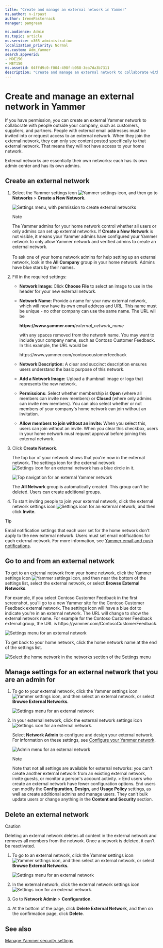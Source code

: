 ```yaml
---
title: "Create and manage an external network in Yammer"
ms.author: v-irpast
author: IrenePasternack
manager: pamgreen

ms.audience: Admin
ms.topic: article
ms.service: o365-administration
localization_priority: Normal
ms.custom: Adm_Yammer
search.appverid: 
- MOE150
- MET150
ms.assetid: 04ffd9c0-f004-498f-b058-3ea7da3b7311
description: "Create and manage an external network to collaborate with people outside your company, such as customers, suppliers, and partners."
---
```


# Create and manage an external network in Yammer

If you have permission, you can create an external Yammer network to collaborate with people outside your company, such as customers, suppliers, and partners. People with external email addresses must be invited into or request access to an external network. When they join the external network, they can only see content posted specifically to that external network. That means they will not have access to your home network. 
  
External networks are essentially their own networks: each has its own admin center and has its own admins. 
  
## Create an external network
<a name="ExternalNetworks"> </a>

1. Select the Yammer settings icon ![Yammer settings icon](../media/9704ce70-56ce-43f7-96c6-f253b0413d40.png), and then go to **Networks** \> **Create a New Network**. 
    
    ![Settings menu, with permission to create external networks](../media/76058573-115f-43a3-b073-59ba5d3b28d0.png)
  
    > [!NOTE]
    > The Yammer admins for your home network control whether all users or only admins can set up external networks. If **Create a New Network** is not visible, it means your Yammer admins have configured your Yammer network to only allow Yammer network and verified admins to create an external network.<br><br>To ask one of your home network admins for help setting up an external network, look in the **All Company** group in your home network. Admins have blue stars by their names. 
  
2. Fill in the required settings:
    
      - **Network Image:** Click **Choose File** to select an image to use in the header for your new external network. 
    
      - **Network Name:** Provide a name for your new external network, which will now have its own email address and URL. This name must be unique - no other company can use the same name. The URL will be
    
        **https&#58;//www&#46;yammer&#46;com**/*external_network_name*

        with any spaces removed from the network name. You may want to include your company name, such as Contoso Customer Feedback. In this example, the URL would be 
    
        https&#58;//www&#46;yammer&#46;com/contosocustomerfeedback
     
    
      - **Network Description:** A clear and succinct description ensures users understand the basic purpose of this network. 
        
      - **Add a Network Image:** Upload a thumbnail image or logo that represents the new network. 
        
      - **Permissions:** Select whether membership is **Open** (where all members can invite new members) or **Closed** (where only admins can invite new members). You can also select whether or not members of your company's home network can join without an invitation. 
        
      - **Allow members to join without an invite:** When you select this, users can join without an invite. When you clear this checkbox, users in your home network must request approval before joining this external network. 
    
3. Click **Create Network**. 
    
    The top bar of your network shows that you're now in the external network. The settings icon for the external network ![Settings icon for an external network](../media/e1f84edf-4842-4732-89b2-f7e46e4c94e1.png) has a blue circle in it. 
    
    ![Top navigation for an external Yammer network](../media/ea784fcd-2b12-4b4e-b9f7-20b8726b7a3b.png)
  
    The **All Network** group is automatically created. This group can't be deleted. Users can create additional groups. 
    
4. To start inviting people to join your external network, click the external network settings icon ![Settings icon for an external network](../media/e1f84edf-4842-4732-89b2-f7e46e4c94e1.png), and then click **Invite**.
    
> [!TIP]
> Email notification settings that each user set for the home network don't apply to the new external network. Users must set email notifications for each external network. For more information, see [Yammer email and push notifications](https://support.office.com/article/93e530e0-189f-4768-8f28-7683d48cc996). 
  
## Go to and from an external network
<a name="ExternalNetworks"> </a>

To get to an external network from your home network, click the Yammer settings icon ![Yammer settings icon](../media/9704ce70-56ce-43f7-96c6-f253b0413d40.png), and then near the bottom of the settings list, select the external network, or select **Browse External Networks**. 
  
For example, if you select Contoso Customer Feedback in the first screenshot, you'll go to a new Yammer site for the Contoso Customer Feedback external network. The settings icon will have a blue dot to indicate you're in an external network. The URL will change to show the external network name. For example for the Contoso Customer Feedback external group, the URL is 
https&#58;//yammer&#46;com/ContosoCustomerFeedback.

  
![Settings menu for an external network](../media/1338f356-0650-477c-a1fd-653d15753fca.png)
  
To get back to your home network, click the home network name at the end of the settings list.
  
![Select the home network in the networks section of the Settings menu](../media/6cd65fb1-18d9-4e1c-8afa-c3a99e47844f.png)
  
## Manage settings for an external network that you are an admin for
<a name="BKMK_ManageSettings"> </a>

1. To go to your external network, click the Yammer settings icon ![Yammer settings icon](../media/9704ce70-56ce-43f7-96c6-f253b0413d40.png), and then select an external network, or select **Browse External Networks**.
    
    ![Settings menu for an external network](../media/1338f356-0650-477c-a1fd-653d15753fca.png)
  
2. In your external network, click the external network settings icon ![Settings icon for an external network](../media/e1f84edf-4842-4732-89b2-f7e46e4c94e1.png). 
    
    Select **Network Admin** to configure and design your external network. For information on these settings, see [Configure your Yammer network](../configure-your-yammer-network/configure-yammer.md).
    
    ![Admin menu for an external network](../media/afc2fe6a-f41d-4dc6-bce5-c59595997bcc.png)
  
    > [!NOTE]
    > Note that not all settings are available for external networks: you can't create another external network from an existing external network, invite guests, or monitor a person's account activity. > End users who create an external network have fewer configuration options. End users can modify the **Configuration**, **Design**, and **Usage Policy** settings, as well as create additional admins and manage users. They can't bulk update users or change anything in the **Content and Security** section. 
  
## Delete an external network
<a name="BKMK_ManageSettings"> </a>

> [!CAUTION]
> Deleting an external network deletes all content in the external network and removes all members from the network. Once a network is deleted, it can't be reactivated. 
  
1. To go to an external network, click the Yammer settings icon![Yammer settings icon](../media/9704ce70-56ce-43f7-96c6-f253b0413d40.png), and then select an external network, or select **Browse External Networks**.
    
    ![Settings menu for an external network](../media/1338f356-0650-477c-a1fd-653d15753fca.png)
  
2. In the external network, click the external network settings icon ![Settings icon for an external network](../media/e1f84edf-4842-4732-89b2-f7e46e4c94e1.png). 
    
3. Go to **Network Admin** \> **Configuration**.
    
4. At the bottom of the page, click **Delete External Network**, and then on the confirmation page, click **Delete**.
    
## See also

[Manage Yammer security settings](../manage-security-and-compliance/yammer-security-settings.md)